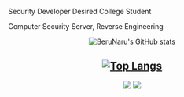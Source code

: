 Security Developer Desired College Student

Computer Security Server, Reverse Engineering 



<div align="center">

[![BeruNaru's GitHub stats](https://github-readme-stats.vercel.app/api?username=BeruNaru)](https://github.com/BeruNaru/github-readme-stats)

[![Top Langs](https://github-readme-stats.vercel.app/api/top-langs/?username=BeruNaru&layout=compact)](https://github.com/BeruNaru/github-readme-stats)
--------------------------------------------------------------------------------------------------------------- 
 <a href="https://twitter.com/XD_Beru_0"><img src="https://img.shields.io/badge/Beru-blue?style=flat&logo=twitter&logoColor=white&link=https://twitter.com/XD_Beru_0"/></a>
  <a href=" https://www.youtube.com/channel/UCj-DquNTPTE8FIJFToDJNog"><img src="https://img.shields.io/badge/Beru-white?style=flat&logo=youtube&logoColor=red&link= https://www.youtube.com/channel/UCj-DquNTPTE8FIJFToDJNog"/></a>

</div>

